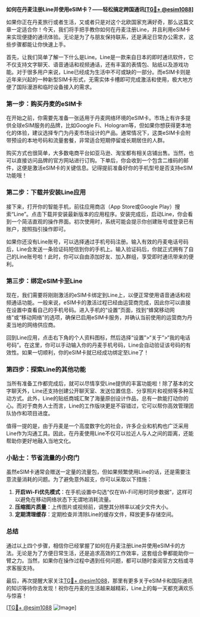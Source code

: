 **如何在丹麦注册Line并使用eSIM卡？——轻松搞定跨国通讯[[TG💪+ @esim1088](https://t.me/s/esim1088)]**

如果你正在丹麦旅行或者生活，又或者只是对这个北欧国家充满好奇，那么这篇文章一定适合你！今天，我们将手把手教你如何在丹麦注册Line，并且利用eSIM卡来实现便捷的通讯体验。无论是为了与朋友保持联系，还是满足日常办公需求，这些步骤都能让你快速上手。

首先，让我们简单了解一下什么是Line。Line是一款来自日本的即时通讯软件，它不仅支持文字聊天、语音通话和视频通话，还有丰富的表情包、贴纸以及游戏功能。对于很多用户来说，Line已经成为生活中不可或缺的一部分。而eSIM卡则是近年来兴起的一种新型SIM卡形式，无需实体卡槽即可完成激活和使用，极大地方便了国际漫游和临时设备接入的需求。

### 第一步：购买丹麦的eSIM卡

在开始之前，你需要先准备一张适用于丹麦网络环境的eSIM卡。市场上有许多提供全球eSIM服务的品牌，比如Google Fi、Hologram等，但如果你想获得更本地化的体验，建议选择专门为丹麦市场设计的产品。通常情况下，这类eSIM卡会附带预设的本地号码和流量套餐，非常适合短期停留或长期居住的人群。

购买方式也很简单，大多数电商平台如亚马逊、淘宝都有相关店铺出售。当然，也可以直接访问品牌的官方网站进行订购。下单后，你会收到一个包含二维码的邮件，这便是激活eSIM卡的关键信息。记得提前准备好你的手机型号是否支持eSIM功能哦！

### 第二步：下载并安装Line应用

接下来，打开你的智能手机，前往应用商店（App Store或Google Play）搜索“Line”。点击下载并安装最新版本的应用程序。安装完成后，启动Line，你会看到一个简洁直观的操作界面。初次使用时，系统可能会提示你创建账号或登录已有账户，按照指引操作即可。

如果你还没有Line账号，可以选择通过手机号码注册。输入有效的丹麦电话号码后，Line会发送一条验证码短信到你的手机上。输入验证码后，你就正式拥有了自己的Line账号啦！此时，你可以自由添加好友、加入群组，享受即时通讯带来的便利。

### 第三步：绑定eSIM卡至Line

现在，我们需要将刚刚激活的eSIM卡绑定到Line上，以便正常使用语音通话和视频通话功能。一般来说，eSIM卡的激活过程已经由运营商完成，因此你可以直接在设置中查看自己的手机号码。进入手机的“设置”页面，找到“蜂窝移动网络”或“移动网络”的选项，确保已启用eSIM卡服务，并确认当前使用的运营商为丹麦当地的网络供应商。

回到Line应用，点击右下角的个人资料图标，然后选择“设置”>“关于”>“我的电话号码”。在这里，你可以手动输入你的丹麦手机号码，Line会自动验证该号码的有效性。如果一切顺利，你的eSIM卡就已经成功绑定至Line了！

### 第四步：探索Line的其他功能

当所有准备工作都完成后，就可以尽情享受Line提供的丰富功能啦！除了基本的文字聊天外，Line还支持创建公开聊天室、发送位置信息、分享照片和视频等多种互动方式。此外，Line的贴纸商城汇聚了海量原创设计作品，总有一款能打动你的心。而对于商务人士而言，Line的工作版块更是不容错过，它可以帮你高效管理团队协作和项目进度。

值得一提的是，由于丹麦是一个高度数字化的社会，许多企业和机构也广泛采用Line作为沟通工具。因此，在丹麦使用Line不仅可以拉近人与人之间的距离，还能帮助你更好地融入当地文化。

### 小贴士：节省流量的小窍门

虽然eSIM卡通常会赠送一定量的流量包，但如果频繁使用Line的话，还是需要注意流量消耗的问题。为了避免意外超支，你可以采取以下措施：

1. **开启Wi-Fi优先模式**：在手机设置中勾选“仅在Wi-Fi可用时同步数据”，这样可以避免在移动网络状态下无谓地消耗流量。
2. **压缩图片质量**：上传图片或视频前，调整其分辨率以减少文件大小。
3. **定期清理缓存**：定期检查并清除Line的缓存文件，释放更多存储空间。

### 总结

通过以上四个步骤，相信你已经掌握了如何在丹麦注册Line并使用eSIM卡的方法。无论是为了方便日常生活，还是追求高效的工作效率，这套组合拳都能助你一臂之力。当然，如果你在操作过程中遇到任何问题，都可以随时查阅官方文档或寻求客服支持。

最后，再次提醒大家关注[TG💪+ @esim1088](https://t.me/s/esim1088)，那里有更多关于eSIM卡和国际通讯的知识等待你去发现！祝你在丹麦的生活越来越精彩，Line上的每一天都充满欢乐与惊喜！

[[TG💪+ @esim1088](https://t.me/s/esim1088) ![Image](https://i.postimg.cc/4NQfJmqS/Snipaste-2025-05-13-00-14-12.png)]